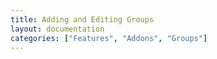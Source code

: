 ```yaml
---
title: Adding and Editing Groups
layout: documentation
categories: ["Features", "Addons", "Groups"]
---
```

